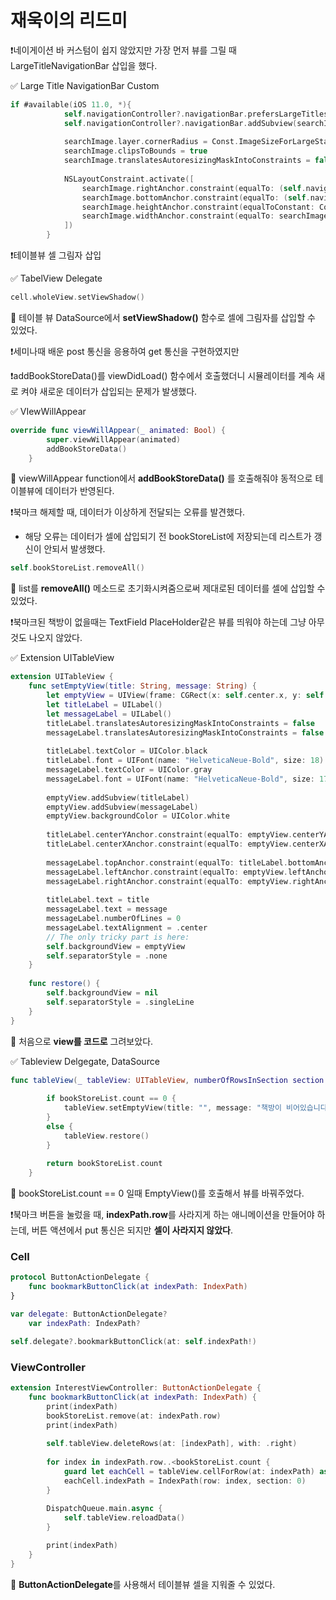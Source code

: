 # 재욱이의 리드미

❗️네이게이션 바 커스텀이 쉽지 않았지만 가장 먼저 뷰를 그릴 때 LargeTitleNavigationBar 삽입을 했다.

✅ Large Title NavigationBar Custom

```swift
if #available(iOS 11.0, *){
            self.navigationController?.navigationBar.prefersLargeTitles = true
            self.navigationController?.navigationBar.addSubview(searchImage)
            
            searchImage.layer.cornerRadius = Const.ImageSizeForLargeState / 2
            searchImage.clipsToBounds = true
            searchImage.translatesAutoresizingMaskIntoConstraints = false
            
            NSLayoutConstraint.activate([
                searchImage.rightAnchor.constraint(equalTo: (self.navigationController?.navigationBar.rightAnchor)!, constant: -Const.ImageRightMargin),
                searchImage.bottomAnchor.constraint(equalTo: (self.navigationController?.navigationBar.bottomAnchor)!, constant: -Const.ImageBottomMarginForLargeState),
                searchImage.heightAnchor.constraint(equalToConstant: Const.ImageSizeForLargeState),
                searchImage.widthAnchor.constraint(equalTo: searchImage.heightAnchor)
            ])
        }
```



❗️테이블뷰 셀 그림자 삽입

✅ TabelView Delegate

```swift
cell.wholeView.setViewShadow()
```

📌 테이블 뷰 DataSource에서 **setViewShadow()** 함수로 셀에 그림자를 삽입할 수 있었다.



❗️세미나때 배운 post 통신을 응용하여 get 통신을 구현하였지만 

❗️addBookStoreData()를 viewDidLoad() 함수에서 호출했더니 시뮬레이터를 계속 새로 켜야 새로운 데이터가 삽입되는 문제가 발생했다.

✅ VIewWillAppear

```swift
override func viewWillAppear(_ animated: Bool) {
        super.viewWillAppear(animated)
        addBookStoreData()
    }
```

📌 viewWillAppear function에서 **addBookStoreData()** 를 호출해줘야 동적으로 테이블뷰에 데이터가 반영된다.



❗️북마크 해제할 때, 데이터가 이상하게 전달되는 오류를 발견했다.

- 해당 오류는 데이터가 셀에 삽입되기 전 bookStoreList에 저장되는데 리스트가 갱신이 안되서 발생했다.

```swift
self.bookStoreList.removeAll()
```

📌 list를 **removeAll()** 메소드로 초기화시켜줌으로써 제대로된 데이터를 셀에 삽입할 수 있었다.



❗️북마크된 책방이 없을때는 TextField PlaceHolder같은 뷰를 띄워야 하는데 그냥 아무것도 나오지 않았다.

✅ Extension UITableView

```swift
extension UITableView {
    func setEmptyView(title: String, message: String) {
        let emptyView = UIView(frame: CGRect(x: self.center.x, y: self.center.y, width: self.bounds.size.width, height: self.bounds.size.height))
        let titleLabel = UILabel()
        let messageLabel = UILabel()
        titleLabel.translatesAutoresizingMaskIntoConstraints = false
        messageLabel.translatesAutoresizingMaskIntoConstraints = false
        
        titleLabel.textColor = UIColor.black
        titleLabel.font = UIFont(name: "HelveticaNeue-Bold", size: 18)
        messageLabel.textColor = UIColor.gray
        messageLabel.font = UIFont(name: "HelveticaNeue-Bold", size: 17)
        
        emptyView.addSubview(titleLabel)
        emptyView.addSubview(messageLabel)
        emptyView.backgroundColor = UIColor.white
        
        titleLabel.centerYAnchor.constraint(equalTo: emptyView.centerYAnchor).isActive = true
        titleLabel.centerXAnchor.constraint(equalTo: emptyView.centerXAnchor).isActive = true
        
        messageLabel.topAnchor.constraint(equalTo: titleLabel.bottomAnchor, constant: 20).isActive = true
        messageLabel.leftAnchor.constraint(equalTo: emptyView.leftAnchor, constant: 20).isActive = true
        messageLabel.rightAnchor.constraint(equalTo: emptyView.rightAnchor, constant: -20).isActive = true
        
        titleLabel.text = title
        messageLabel.text = message
        messageLabel.numberOfLines = 0
        messageLabel.textAlignment = .center
        // The only tricky part is here:
        self.backgroundView = emptyView
        self.separatorStyle = .none
    }
    
    func restore() {
        self.backgroundView = nil
        self.separatorStyle = .singleLine
    }
}
```

📌 처음으로 **view를 코드로** 그려보았다.



✅ Tableview Delgegate, DataSource

```swift
func tableView(_ tableView: UITableView, numberOfRowsInSection section: Int) -> Int {
        
        if bookStoreList.count == 0 {
            tableView.setEmptyView(title: "", message: "책방이 비어있습니다!")
        }
        else {
            tableView.restore()
        }
        
        return bookStoreList.count
    }
```

📌 bookStoreList.count == 0 일때 EmptyView()를 호출해서 뷰를 바꿔주었다.



❗️북마크 버튼을 눌렀을 때, **indexPath.row**를 사라지게 하는 애니메이션을 만들어야 하는데, 버튼 액션에서 put 통신은 되지만 **셀이 사라지지 않았다**.

### Cell

```swift
protocol ButtonActionDelegate {
    func bookmarkButtonClick(at indexPath: IndexPath)
}
```

```swift
var delegate: ButtonActionDelegate?
    var indexPath: IndexPath?
```

```swift
self.delegate?.bookmarkButtonClick(at: self.indexPath!)
```

### ViewController

```swift
extension InterestViewController: ButtonActionDelegate {
    func bookmarkButtonClick(at indexPath: IndexPath) {
        print(indexPath)
        bookStoreList.remove(at: indexPath.row)
        print(indexPath)
        
        self.tableView.deleteRows(at: [indexPath], with: .right)
        
        for index in indexPath.row..<bookStoreList.count {
            guard let eachCell = tableView.cellForRow(at: indexPath) as? BookStoreTableViewCell else { return print("error") }
            eachCell.indexPath = IndexPath(row: index, section: 0)
        }
        
        DispatchQueue.main.async {
            self.tableView.reloadData()
        }

        print(indexPath)
    }
}
```

📌 **ButtonActionDelegate**를 사용해서 테이블뷰 셀을 지워줄 수 있었다.

